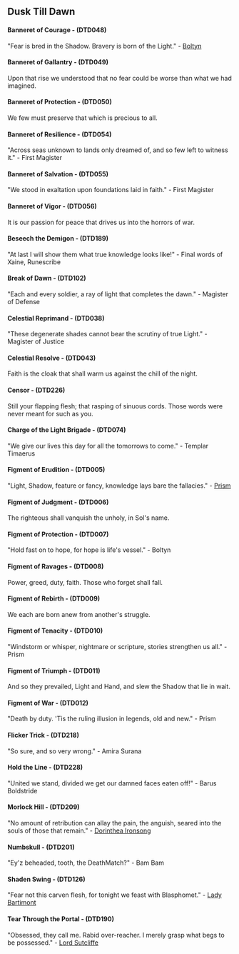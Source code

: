 ## Dusk Till Dawn

#### Banneret of Courage - (DTD048)
"Fear is bred in the Shadow. Bravery is born of the Light." - [Boltyn](../heroes-of-rathe/boltyn-about.md)

#### Banneret of Gallantry - (DTD049)
Upon that rise we understood that no fear could be worse than what we had imagined.

#### Banneret of Protection - (DTD050)
We few must preserve that which is precious to all.

#### Banneret of Resilience - (DTD054)
"Across seas unknown to lands only dreamed of, and so few left to witness it." - First Magister

#### Banneret of Salvation - (DTD055)
"We stood in exaltation upon foundations laid in faith." - First Magister

#### Banneret of Vigor - (DTD056)
It is our passion for peace that drives us into the horrors of war.

#### Beseech the Demigon - (DTD189)
"At last I will show them what true knowledge looks like!" - Final words of Xaine, Runescribe

#### Break of Dawn - (DTD102)
"Each and every soldier, a ray of light that completes the dawn." - Magister of Defense

#### Celestial Reprimand - (DTD038)
"These degenerate shades cannot bear the scrutiny of true Light." - Magister of Justice

#### Celestial Resolve - (DTD043)
Faith is the cloak that shall warm us against the chill of the night.

#### Censor - (DTD226)
Still your flapping flesh; that rasping of sinuous cords. Those words were never meant for such as you.

#### Charge of the Light Brigade - (DTD074)
"We give our lives this day for all the tomorrows to come." - Templar Timaerus

#### Figment of Erudition - (DTD005)
"Light, Shadow, feature or fancy, knowledge lays bare the fallacies." - [Prism](../heroes-of-rathe/prism-about.md)

#### Figment of Judgment - (DTD006)
The righteous shall vanquish the unholy, in Sol's name.

#### Figment of Protection - (DTD007)
"Hold fast on to hope, for hope is life's vessel." - Boltyn

#### Figment of Ravages - (DTD008)
Power, greed, duty, faith. Those who forget shall fall.

#### Figment of Rebirth - (DTD009)
We each are born anew from another's struggle.

#### Figment of Tenacity - (DTD010)
"Windstorm or whisper, nightmare or scripture, stories strengthen us all." - Prism

#### Figment of Triumph - (DTD011)
And so they prevailed, Light and Hand, and slew the Shadow that lie in wait.

#### Figment of War - (DTD012)
"Death by duty. 'Tis the ruling illusion in legends, old and new." - Prism

#### Flicker Trick - (DTD218)
"So sure, and so very wrong." - Amira Surana

#### Hold the Line - (DTD228)
"United we stand, divided we get our damned faces eaten off!" - Barus Boldstride

#### Morlock Hill - (DTD209)
"No amount of retribution can allay the pain, the anguish, seared into the souls of those that remain." - [Dorinthea Ironsong](../heroes-of-rathe/dorinthea-about.md)

#### Numbskull - (DTD201)
"Ey'z beheaded, tooth, the DeathMatch?" - Bam Bam

#### Shaden Swing - (DTD126)
"Fear not this carven flesh, for tonight we feast with Blasphomet." - [Lady Bartimont](../other-characters/lady-bartimont.md)

#### Tear Through the Portal - (DTD190)
"Obsessed, they call me. Rabid over-reacher. I merely grasp what begs to be possessed." - [Lord Sutcliffe](../other-characters/lord-sutcliffe.md)

